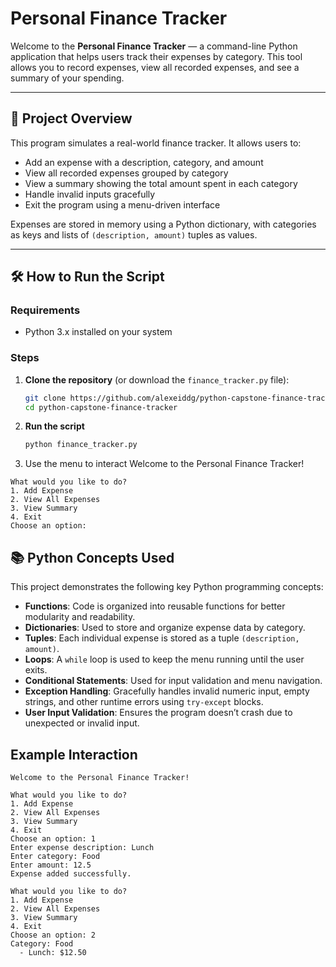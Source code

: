 # Personal Finance Tracker

Welcome to the **Personal Finance Tracker** — a command-line Python application that helps users track their expenses by category. This tool allows you to record expenses, view all recorded expenses, and see a summary of your spending.

---

## 📌 Project Overview

This program simulates a real-world finance tracker. It allows users to:

- Add an expense with a description, category, and amount
- View all recorded expenses grouped by category
- View a summary showing the total amount spent in each category
- Handle invalid inputs gracefully
- Exit the program using a menu-driven interface

Expenses are stored in memory using a Python dictionary, with categories as keys and lists of `(description, amount)` tuples as values.

---

## 🛠️ How to Run the Script

### Requirements
- Python 3.x installed on your system

### Steps
1. **Clone the repository** (or download the `finance_tracker.py` file):
   ```bash
   git clone https://github.com/alexeiddg/python-capstone-finance-tracker.git
   cd python-capstone-finance-tracker  
    ```
   
2. **Run the script**
    ```bash
   python finance_tracker.py
   ```
   
3. Use the menu to interact
Welcome to the Personal Finance Tracker!
```
What would you like to do?
1. Add Expense
2. View All Expenses
3. View Summary
4. Exit
Choose an option:
   ```

## 📚 Python Concepts Used

This project demonstrates the following key Python programming concepts:

- **Functions**: Code is organized into reusable functions for better modularity and readability.
- **Dictionaries**: Used to store and organize expense data by category.
- **Tuples**: Each individual expense is stored as a tuple `(description, amount)`.
- **Loops**: A `while` loop is used to keep the menu running until the user exits.
- **Conditional Statements**: Used for input validation and menu navigation.
- **Exception Handling**: Gracefully handles invalid numeric input, empty strings, and other runtime errors using `try-except` blocks.
- **User Input Validation**: Ensures the program doesn’t crash due to unexpected or invalid input.

## Example Interaction
```
Welcome to the Personal Finance Tracker!

What would you like to do?
1. Add Expense
2. View All Expenses
3. View Summary
4. Exit
Choose an option: 1
Enter expense description: Lunch
Enter category: Food
Enter amount: 12.5
Expense added successfully.

What would you like to do?
1. Add Expense
2. View All Expenses
3. View Summary
4. Exit
Choose an option: 2
Category: Food
  - Lunch: $12.50
```

